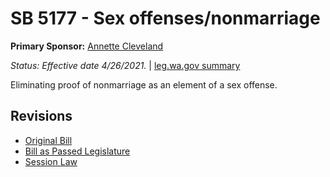 # SB 5177 - Sex offenses/nonmarriage
**Primary Sponsor:** [Annette Cleveland](/person/leg/annette.cleveland.md)

*Status: Effective date 4/26/2021.* | [leg.wa.gov summary](https://app.leg.wa.gov/billsummary?BillNumber=5177&Year=2021)

Eliminating proof of nonmarriage as an element of a sex offense.

## Revisions
* [Original Bill](1/)
* [Bill as Passed Legislature](1/)
* [Session Law](1/)